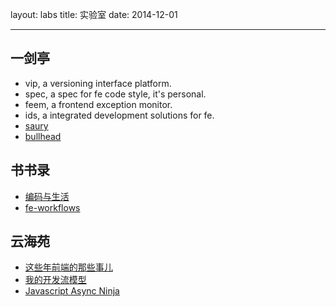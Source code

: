 layout: labs
title: 实验室
date: 2014-12-01

---

## 一剑亭

- vip, a versioning interface platform.
- spec, a spec for fe code style, it's personal.
- feem, a frontend exception monitor.
- ids, a integrated development solutions for fe.
- [saury](https://github.com/gejiawen/saury)
- [bullhead](https://github.com/gejiawen/bullhead)


## 书书录

- [编码与生活](http://gejiawen.github.io/coding-book)
- [fe-workflows](http://gejiawen.github.io/fe-workflows/)


## 云海苑

- [这些年前端的那些事儿](http://gejiawen.github.io/slides/things-for-fe-in-these-years)
- [我的开发流模型](http://gejiawen.github.io/slides/my-dev-workflows)
- [Javascript Async Ninja](http://gejiawen.github.io/slides/javascript-async-ninja)



